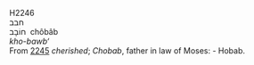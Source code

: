 H2246  
חבב  
חוֹבָב ‎ chôbâb  
*kho-bawb‘*  
From [2245](h2245) *cherished*; *Chobab*, father in law of Moses: -
Hobab.  
